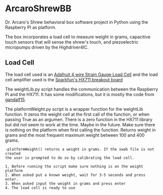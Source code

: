 # ArcaroShrewBB
Dr. Arcaro's Shrew behavioral box software project in Python using the Raspberry PI as platform.  

The box incorporates a load cell to measure weight in grams, capacitive touch sensors that will sense the shrew's touch, and piezoelectric micropumps driven by the Highdriver4IC.

## Load Cell

The load cell used is an [Adafruit 4 wire Strain Gauge Load Cell](https://www.adafruit.com/product/4540) and the load cell amplifier used is the [Sparkfun's HX711 breakout board](https://www.sparkfun.com/products/13879)

The weightLib.py script handles the communication between the Raspberry Pi and the HX711. It has some modifications, but it is mostly the code from [gandalf15](https://github.com/gandalf15/HX711). 

The platformWeight.py script is a wrapper function for the weightLib function. It zeros the weight cell at the first call of the function, or when passing True as an argumen. There is a zero function in the HX711 library but did not seem to work at the time. Maybe in the future. Make sure there is nothing on the platform when first calling the function. Returns weight in grams and the most frequent maximum weight between 100 and 400 grams.
    
    -platformWeight() returns a weight in grams. If the swab file is not created
    the user is prompted to do so by calibrating the load cell.
    
    1. Before running the script make sure nothing is on the weight platform
    2. When asked put a known weight, wait for 3-5 seconds and press enter.
    3. When asked input the weight in grams and press enter
    4. The load cell is ready to use
